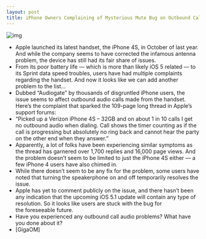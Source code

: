 ```yaml
---
layout: post
title: iPhone Owners Complaining of Mysterious Mute Bug on Outbound Calls
---
```

![img](http://media.idownloadblog.com/wp-content/uploads/2012/01/iphone-incall-menu.jpg)
* Apple launched its latest handset, the iPhone 4S, in October of last year. And while the company seems to have corrected the infamous antenna problem, the device has still had its fair share of issues.
* From its poor battery life — which is more than likely iOS 5 related — to its Sprint data speed troubles, users have had multiple complaints regarding the handset. And now it looks like we can add another problem to the list…
* Dubbed “Audiogate” by thousands of disgruntled iPhone users, the issue seems to affect outbound audio calls made from the handset. Here’s the complaint that sparked the 109-page long thread in Apple’s support forums:
* “Picked up a Verizon iPhone 4S – 32GB and on about 1 in 10 calls I get no outbound audio when dialing. Call shows the timer counting as if the call is progressing but absolutely no ring back and cannot hear the party on the other end when they answer.”
* Apparently, a lot of folks have been experiencing similar symptoms as the thread has garnered over 1,700 replies and 16,000 page views. And the problem doesn’t seem to be limited to just the iPhone 4S either — a few iPhone 4 users have also chimed in.
* While there doesn’t seem to be any fix for the problem, some users have noted that turning the speakerphone on and off temporarily resolves the issue.
* Apple has yet to comment publicly on the issue, and there hasn’t been any indication that the upcoming iOS 5.1 update will contain any type of resolution. So it looks like users are stuck with the bug for the foreseeable future.
* Have you experienced any outbound call audio problems? What have you done about it?
* [GigaOM]

